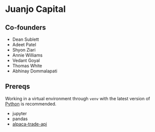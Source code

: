 Juanjo Capital
===

Co-founders
---
* Dean Sublett
* Adeet Patel
* Shyon Ziari
* Annie Williams
* Vedant Goyal
* Thomas White
* Abhinay Dommalapati

Prereqs
---
Working in a virtual environment through `venv` with the latest version of [Python](https://www.python.org/downloads/) is recommended.

* jupyter
* pandas
* [alpaca-trade-api](https://github.com/alpacahq/alpaca-trade-api-python)
